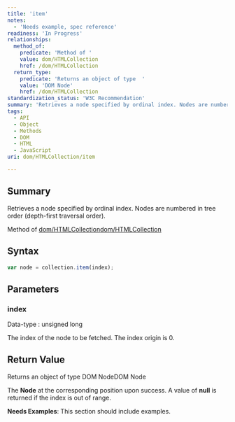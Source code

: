 ```yaml
---
title: 'item'
notes:
  - 'Needs example, spec reference'
readiness: 'In Progress'
relationships:
  method_of:
    predicate: 'Method of '
    value: dom/HTMLCollection
    href: /dom/HTMLCollection
  return_type:
    predicate: 'Returns an object of type  '
    value: 'DOM Node'
    href: /dom/HTMLCollection
standardization_status: 'W3C Recommendation'
summary: 'Retrieves a node specified by ordinal index. Nodes are numbered in tree order (depth-first traversal order).'
tags:
  - API
  - Object
  - Methods
  - DOM
  - HTML
  - JavaScript
uri: dom/HTMLCollection/item

---
```

## Summary

Retrieves a node specified by ordinal index. Nodes are numbered in tree order (depth-first traversal order).

Method of [dom/HTMLCollection](/dom/HTMLCollection)[dom/HTMLCollection](/dom/HTMLCollection)

## Syntax

``` js
var node = collection.item(index);
```

## Parameters

### index

 Data-type
:   unsigned long

 The index of the node to be fetched. The index origin is 0.

## Return Value

Returns an object of type DOM NodeDOM Node

The **Node** at the corresponding position upon success. A value of **null** is returned if the index is out of range.

**Needs Examples**: This section should include examples.

